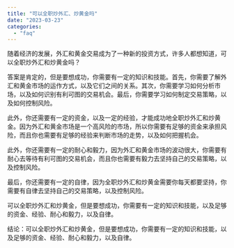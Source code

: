 ```yaml
---
title: "可以全职炒外汇、炒黄金吗"
date: "2023-03-23"
categories: 
  - "faq"
---
```


随着经济的发展，外汇和黄金交易成为了一种新的投资方式，许多人都想知道，可以全职炒外汇和炒黄金吗？

答案是肯定的，但是要想成功，你需要有一定的知识和技能。首先，你需要了解外汇和黄金市场的运作方式，以及它们之间的关系。其次，你需要学习如何分析市场，以及如何识别有利可图的交易机会。最后，你需要学习如何制定交易策略，以及如何控制风险。

此外，你还需要有一定的资金，以及一定的经验，才能成功地全职炒外汇和炒黄金。因为外汇和黄金市场是一个高风险的市场，所以你需要有足够的资金来承担风险，而且你也需要有足够的经验来判断市场的走势，以及如何把握机会。

此外，你还需要有一定的耐心和毅力，因为外汇和黄金市场的波动很大，你需要有耐心去等待有利可图的交易机会，而且你也需要有毅力去坚持自己的交易策略，以及控制风险。

最后，你还需要有一定的自律，因为全职炒外汇和炒黄金需要你每天都要坚持，你需要有自律去坚持自己的交易策略，以及控制风险。

可以全职炒外汇和炒黄金，但是要想成功，你需要有一定的知识和技能，以及足够的资金、经验、耐心和毅力，以及自律。

结论：可以全职炒外汇和炒黄金，但是要想成功，你需要有一定的知识和技能，以及足够的资金、经验、耐心和毅力，以及自律。
